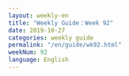 ```yaml
---
layout: weekly-en
title: "Weekly Guide：Week 92"
date: 2019-10-27
categories: weekly guide
permalink: "/en/guide/wk92.html"
weekNum: 92
language: English
---
```

